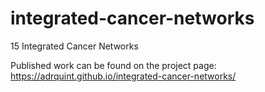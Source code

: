 # integrated-cancer-networks
15 Integrated Cancer Networks

Published work can be found on the project page: https://adrquint.github.io/integrated-cancer-networks/
